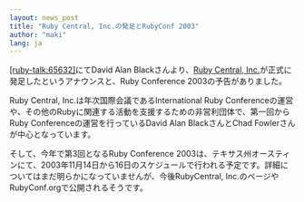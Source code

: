 ```yaml
---
layout: news_post
title: "Ruby Central, Inc.の発足とRubyConf 2003"
author: "maki"
lang: ja
---
```


[\[ruby-talk:65632\]][1]にてDavid Alan Blackさんより、[Ruby Central,
Inc.][2]が正式に発足したというアナウンスと、Ruby Conference 2003の予告がありました。

Ruby Central, Inc.は年次国際会議であるInternational Ruby
Conferenceの運営や、その他のRubyに関連する活動を支援するための非営利団体で、第一回からRuby
Conferenceの運営を行っているDavid Alan BlackさんとChad Fowlerさんが中心となっています。

そして、今年で第3回となるRuby Conference
2003は、テキサス州オースティンにて、2003年11月14日から16日のスケジュールで行われる予定です。詳細についてはまだ明らかになっていませんが、今後RubyCentral,
Inc.のページやRubyConf.orgで公開されるそうです。



[1]: https://blade.ruby-lang.org/ruby-talk/65632
[2]: http://rubycentral.org/
